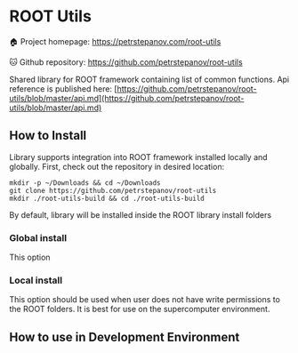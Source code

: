ROOT Utils
==========

🏠️ Project homepage: https://petrstepanov.com/root-utils

🐱 Github repository: https://github.com/petrstepanov/root-utils

Shared library for ROOT framework containing list of common functions. Api reference is published here: [https://github.com/petrstepanov/root-utils/blob/master/api.md](https://github.com/petrstepanov/root-utils/blob/master/api.md)

How to Install
--------------

Library supports integration into ROOT framework installed locally and globally. First, check out the repository in desired location:

```
mkdir -p ~/Downloads && cd ~/Downloads
git clone https://github.com/petrstepanov/root-utils
mkdir ./root-utils-build && cd ./root-utils-build
```

By default, library will be installed inside the ROOT library install folders

### Global install

This option

### Local install

This option should be used when user does not have write permissions to the ROOT folders. It is best for use on the supercomputer environment.

How to use in Development Environment
-------------------------------------